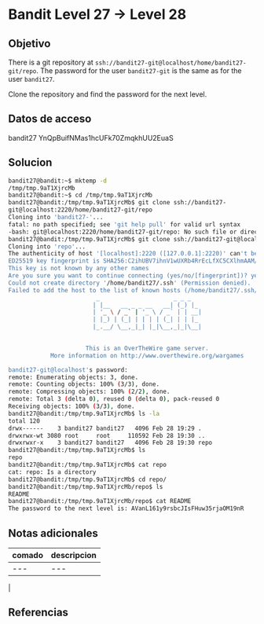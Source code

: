 # Bandit Level 27 → Level 28


## Objetivo

There is a git repository at `ssh://bandit27-git@localhost/home/bandit27-git/repo`. The password for the user `bandit27-git` is the same as for the user `bandit27`.

Clone the repository and find the password for the next level.

## Datos de acceso

bandit27
YnQpBuifNMas1hcUFk70ZmqkhUU2EuaS

## Solucion
``` bash 
bandit27@bandit:~$ mktemp -d
/tmp/tmp.9aT1XjrcMb
bandit27@bandit:~$ cd /tmp/tmp.9aT1XjrcMb
bandit27@bandit:/tmp/tmp.9aT1XjrcMb$ git clone ssh://bandit27-
git@localhost:2220/home/bandit27-git/repo
Cloning into 'bandit27-'...
fatal: no path specified; see 'git help pull' for valid url syntax
-bash: git@localhost:2220/home/bandit27-git/repo: No such file or directory
bandit27@bandit:/tmp/tmp.9aT1XjrcMb$ git clone ssh://bandit27-git@localhost:2220/home/bandit27-git/repo
Cloning into 'repo'...
The authenticity of host '[localhost]:2220 ([127.0.0.1]:2220)' can't be established.
ED25519 key fingerprint is SHA256:C2ihUBV7ihnV1wUXRb4RrEcLfXC5CXlhmAAM/urerLY.
This key is not known by any other names
Are you sure you want to continue connecting (yes/no/[fingerprint])? yes
Could not create directory '/home/bandit27/.ssh' (Permission denied).
Failed to add the host to the list of known hosts (/home/bandit27/.ssh/known_hosts).
                         _                     _ _ _   
                        | |__   __ _ _ __   __| (_) |_ 
                        | '_ \ / _` | '_ \ / _` | | __|
                        | |_) | (_| | | | | (_| | | |_ 
                        |_.__/ \__,_|_| |_|\__,_|_|\__|
                                                       

                      This is an OverTheWire game server. 
            More information on http://www.overthewire.org/wargames

bandit27-git@localhost's password: 
remote: Enumerating objects: 3, done.
remote: Counting objects: 100% (3/3), done.
remote: Compressing objects: 100% (2/2), done.
remote: Total 3 (delta 0), reused 0 (delta 0), pack-reused 0
Receiving objects: 100% (3/3), done.
bandit27@bandit:/tmp/tmp.9aT1XjrcMb$ ls -la
total 120
drwx------    3 bandit27 bandit27   4096 Feb 28 19:29 .
drwxrwx-wt 3080 root     root     110592 Feb 28 19:30 ..
drwxrwxr-x    3 bandit27 bandit27   4096 Feb 28 19:30 repo
bandit27@bandit:/tmp/tmp.9aT1XjrcMb$ ls
repo
bandit27@bandit:/tmp/tmp.9aT1XjrcMb$ cat repo
cat: repo: Is a directory
bandit27@bandit:/tmp/tmp.9aT1XjrcMb$ cd repo/
bandit27@bandit:/tmp/tmp.9aT1XjrcMb/repo$ ls
README
bandit27@bandit:/tmp/tmp.9aT1XjrcMb/repo$ cat README 
The password to the next level is: AVanL161y9rsbcJIsFHuw35rjaOM19nR

```

## Notas adicionales

| comado | descripcion |
|----------|-------------|
| ---| ---
|

## Referencias
